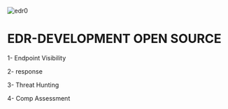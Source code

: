 ![edr0](https://user-images.githubusercontent.com/55708909/235686766-fe821343-f5c7-4c9b-8ba9-736ec642c2b7.PNG)

# EDR-DEVELOPMENT OPEN SOURCE

1- Endpoint Visibility

2- response

3- Threat Hunting

4- Comp Assessment
